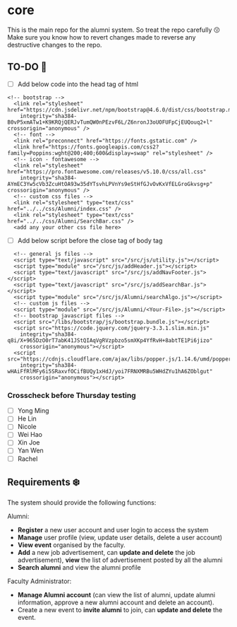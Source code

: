 # core
This is the main repo for the alumni system. So treat the repo carefully :kissing:  
Make sure you know how to revert changes made to reverse any destructive changes to the repo.   

## TO-DO :hugs:
- [ ] Add below code into the head tag of html
```
<!-- bootstrap -->
  <link rel="stylesheet" href="https://cdn.jsdelivr.net/npm/bootstrap@4.6.0/dist/css/bootstrap.min.css"
    integrity="sha384-B0vP5xmATw1+K9KRQjQERJvTumQW0nPEzvF6L/Z6nronJ3oUOFUFpCjEUQouq2+l" crossorigin="anonymous" />
  <!-- font -->
  <link rel="preconnect" href="https://fonts.gstatic.com" />
  <link href="https://fonts.googleapis.com/css2?family=Poppins:wght@200;400;600&display=swap" rel="stylesheet" />
  <!-- icon - fontawesome -->
  <link rel="stylesheet" href="https://pro.fontawesome.com/releases/v5.10.0/css/all.css"
    integrity="sha384-AYmEC3Yw5cVb3ZcuHtOA93w35dYTsvhLPVnYs9eStHfGJvOvKxVfELGroGkvsg+p" crossorigin="anonymous" />
  <!-- custom css files -->
  <link rel="stylesheet" type="text/css" href="../../css/Alumni/index.css" />
  <link rel="stylesheet" type="text/css" href="../../css/Alumni/SearchBar.css" />
  <add any your other css file here>
``` 
- [ ] Add below script before the close tag of body tag
```
  <!-- general js files -->
  <script type="text/javascript" src="/src/js/utility.js"></script>
  <script type="module" src="/src/js/addHeader.js"></script>
  <script type="text/javascript" src="/src/js/addNavFooter.js"></script>
  <script type="text/javascript" src="/src/js/addSearchBar.js"></script>
  <script type="module" src="/src/js/Alumni/searchAlgo.js"></script>
  <!-- custom js files -->
  <script type="module" src="/src/js/Alumni/<Your-File>.js"></script>
  <!-- bootstrap javascript files -->
  <script src="/libs/bootstrap/js/bootstrap.bundle.js"></script>
  <script src="https://code.jquery.com/jquery-3.3.1.slim.min.js"
    integrity="sha384-q8i/X+965DzO0rT7abK41JStQIAqVgRVzpbzo5smXKp4YfRvH+8abtTE1Pi6jizo"
    crossorigin="anonymous"></script>
  <script src="https://cdnjs.cloudflare.com/ajax/libs/popper.js/1.14.6/umd/popper.min.js"
    integrity="sha384-wHAiFfRlMFy6i5SRaxvfOCifBUQy1xHdJ/yoi7FRNXMRBu5WHdZYu1hA6ZOblgut"
    crossorigin="anonymous"></script>
```
### Crosscheck before Thursday testing
- [ ] Yong Ming
- [ ] He Lin
- [ ] Nicole
- [ ] Wei Hao
- [ ] Xin Joe
- [ ] Yan Wen
- [ ] Rachel

## Requirements :snowflake:
The system should provide the following functions: 

Alumni: 
* **Register** a new user account and user login to access the system 
* **Manage** user profile (view, update user details, delete a user account) 
* **View event** organised by the faculty. 
* **Add** a new job advertisement, can **update and delete** the job advertisement), **view** the list of advertisement posted by all the alumni 
* **Search alumni** and view the alumni profile 

Faculty Administrator: 
* **Manage Alumni account** (can view the list of alumni, update alumni information, approve a new alumni account and delete an account). 
* Create a new event to **invite alumni** to join, can **update and delete** the event.